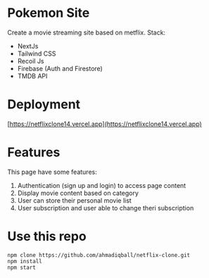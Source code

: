# Pokemon Site

Create a movie streaming site based on metflix.
Stack:
- NextJs
- Tailwind CSS
- Recoil Js
- Firebase (Auth and Firestore)
- TMDB API

# Deployment

[https://netflixclone14.vercel.app](https://netflixclone14.vercel.app)

# Features
This page have some features:
1. Authentication (sign up and login) to access page content
2. Display movie content based on category
3. User can store their personal movie list
4. User subscription and user able to change theri subscription

# Use this repo

```
npm clone https://github.com/ahmadiqball/netflix-clone.git
npm install
npm start
```
